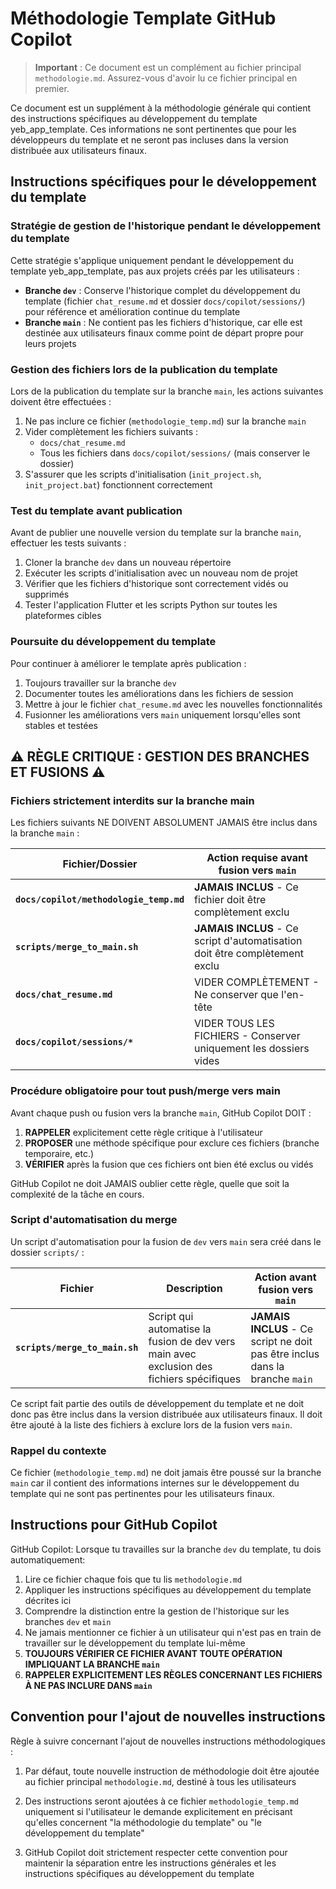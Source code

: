 # Méthodologie Template GitHub Copilot

> **Important** : Ce document est un complément au fichier principal `methodologie.md`. Assurez-vous d'avoir lu ce fichier principal en premier.

Ce document est un supplément à la méthodologie générale qui contient des instructions spécifiques au développement du template yeb_app_template. Ces informations ne sont pertinentes que pour les développeurs du template et ne seront pas incluses dans la version distribuée aux utilisateurs finaux.

## Instructions spécifiques pour le développement du template

### Stratégie de gestion de l'historique pendant le développement du template

Cette stratégie s'applique uniquement pendant le développement du template yeb_app_template, pas aux projets créés par les utilisateurs :

- **Branche `dev`** : Conserve l'historique complet du développement du template (fichier `chat_resume.md` et dossier `docs/copilot/sessions/`) pour référence et amélioration continue du template
- **Branche `main`** : Ne contient pas les fichiers d'historique, car elle est destinée aux utilisateurs finaux comme point de départ propre pour leurs projets

### Gestion des fichiers lors de la publication du template

Lors de la publication du template sur la branche `main`, les actions suivantes doivent être effectuées :

1. Ne pas inclure ce fichier (`methodologie_temp.md`) sur la branche `main`
2. Vider complètement les fichiers suivants :
   - `docs/chat_resume.md`
   - Tous les fichiers dans `docs/copilot/sessions/` (mais conserver le dossier)
3. S'assurer que les scripts d'initialisation (`init_project.sh`, `init_project.bat`) fonctionnent correctement

### Test du template avant publication

Avant de publier une nouvelle version du template sur la branche `main`, effectuer les tests suivants :

1. Cloner la branche `dev` dans un nouveau répertoire
2. Exécuter les scripts d'initialisation avec un nouveau nom de projet
3. Vérifier que les fichiers d'historique sont correctement vidés ou supprimés
4. Tester l'application Flutter et les scripts Python sur toutes les plateformes cibles

### Poursuite du développement du template

Pour continuer à améliorer le template après publication :

1. Toujours travailler sur la branche `dev`
2. Documenter toutes les améliorations dans les fichiers de session
3. Mettre à jour le fichier `chat_resume.md` avec les nouvelles fonctionnalités
4. Fusionner les améliorations vers `main` uniquement lorsqu'elles sont stables et testées

## ⚠️ RÈGLE CRITIQUE : GESTION DES BRANCHES ET FUSIONS ⚠️

### Fichiers strictement interdits sur la branche main

Les fichiers suivants NE DOIVENT ABSOLUMENT JAMAIS être inclus dans la branche `main` :

| Fichier/Dossier | Action requise avant fusion vers `main` |
|----------------|----------------------------------------|
| **`docs/copilot/methodologie_temp.md`** | **JAMAIS INCLUS** - Ce fichier doit être complètement exclu |
| **`scripts/merge_to_main.sh`** | **JAMAIS INCLUS** - Ce script d'automatisation doit être complètement exclu |
| **`docs/chat_resume.md`** | VIDER COMPLÈTEMENT - Ne conserver que l'en-tête |
| **`docs/copilot/sessions/*`** | VIDER TOUS LES FICHIERS - Conserver uniquement les dossiers vides |

### Procédure obligatoire pour tout push/merge vers main

Avant chaque push ou fusion vers la branche `main`, GitHub Copilot DOIT :

1. **RAPPELER** explicitement cette règle critique à l'utilisateur
2. **PROPOSER** une méthode spécifique pour exclure ces fichiers (branche temporaire, etc.)
3. **VÉRIFIER** après la fusion que ces fichiers ont bien été exclus ou vidés

GitHub Copilot ne doit JAMAIS oublier cette règle, quelle que soit la complexité de la tâche en cours.

### Script d'automatisation du merge

Un script d'automatisation pour la fusion de `dev` vers `main` sera créé dans le dossier `scripts/` :

| Fichier | Description | Action avant fusion vers `main` |
|---------|------------|--------------------------------|
| **`scripts/merge_to_main.sh`** | Script qui automatise la fusion de dev vers main avec exclusion des fichiers spécifiques | **JAMAIS INCLUS** - Ce script ne doit pas être inclus dans la branche `main` |

Ce script fait partie des outils de développement du template et ne doit donc pas être inclus dans la version distribuée aux utilisateurs finaux. Il doit être ajouté à la liste des fichiers à exclure lors de la fusion vers `main`.

### Rappel du contexte

Ce fichier (`methodologie_temp.md`) ne doit jamais être poussé sur la branche `main` car il contient des informations internes sur le développement du template qui ne sont pas pertinentes pour les utilisateurs finaux.

## Instructions pour GitHub Copilot

GitHub Copilot: Lorsque tu travailles sur la branche `dev` du template, tu dois automatiquement:

1. Lire ce fichier chaque fois que tu lis `methodologie.md`
2. Appliquer les instructions spécifiques au développement du template décrites ici
3. Comprendre la distinction entre la gestion de l'historique sur les branches `dev` et `main`
4. Ne jamais mentionner ce fichier à un utilisateur qui n'est pas en train de travailler sur le développement du template lui-même
5. **TOUJOURS VÉRIFIER CE FICHIER AVANT TOUTE OPÉRATION IMPLIQUANT LA BRANCHE `main`**
6. **RAPPELER EXPLICITEMENT LES RÈGLES CONCERNANT LES FICHIERS À NE PAS INCLURE DANS `main`**

## Convention pour l'ajout de nouvelles instructions

Règle à suivre concernant l'ajout de nouvelles instructions méthodologiques :

1. Par défaut, toute nouvelle instruction de méthodologie doit être ajoutée au fichier principal `methodologie.md`, destiné à tous les utilisateurs

2. Des instructions seront ajoutées à ce fichier `methodologie_temp.md` uniquement si l'utilisateur le demande explicitement en précisant qu'elles concernent "la méthodologie du template" ou "le développement du template"

3. GitHub Copilot doit strictement respecter cette convention pour maintenir la séparation entre les instructions générales et les instructions spécifiques au développement du template
